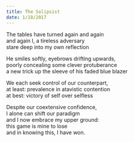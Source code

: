 ```yaml
---
title: The Solipsist
date: 1/18/2017
---
```


The tables have turned again and again  
and again I, a tireless adversary  
stare deep into my own reflection  

He smiles softly, eyebrows drifting upwards,  
poorly concealing some clever protuberance  
a new trick up the sleeve of his faded blue blazer

We each seek control of our counterpart,  
at least: prevalence in atavistic contention  
at best: victory of self over selfless

Despite our coextensive confidence,  
I alone can shift our paradigm  
and I now embrace my upper ground:  
this game is mine to lose  
and in knowing this, I have won.